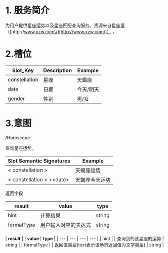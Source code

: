 # 1. 服务简介

为用户提供星座运势以及星座匹配查询服务。资源来自星座屋 （[http:\/\/www.xzw.com\/](http://www.xzw.com/)） 。

# 2.槽位

| **Slot\_Key** | **Description** | **Example** |
| --- | --- | --- |
| constellation | 星座 | 天蝎座 |
| date | 日期 | 今天\/明天 |
| gender | 性别 | 男\/女 |

# 3.意图

\/Horoscope

查询星座运势。

| **Slot Semantic Signatures** | **Example** |
| --- | --- |
| &lt; constellation &gt; | 天蝎座运势 |
| &lt; constellation &gt; +&lt;date&gt; | 天蝎座今天运势 |

返回字段

| **result** | **value** | **type** |
| --- | --- | --- |
| hint | 计算结果 | string |
| formatType | 用户输入对应的表达式 | string |




\| **result** \|  \| **value** \| **type** \|
\| --- \| --- \| --- \| --- \|
\| hint \|  \| 查询到的该星座的运势 \| string \|
\| formatType \|  \| 返回值类型\(text表示该场景返回值为文字类型\) \| string \|


